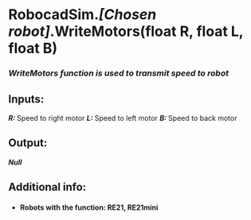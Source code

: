 <h1> RobocadSim.<em>[Chosen robot]</em>.WriteMotors(float R, float L, float B)  </h1>
  
<h3><em>WriteMotors function is used to transmit speed to robot  </em></h3>
  
<h2><strong> Inputs: </strong></h2> 
<strong><em>R: </em></strong>Speed to right motor  
<strong><em>L: </em></strong>Speed to left motor  
<strong><em>B: </em></strong>Speed to back motor  
  
<h2><strong> Output: </strong></h2>
<strong><em>Null</em></strong> 

<h2><strong> Additional info: </strong></h2>
<ul>
<li><h4>Robots with the function: RE21, RE21mini</h4></li>
</ul>
